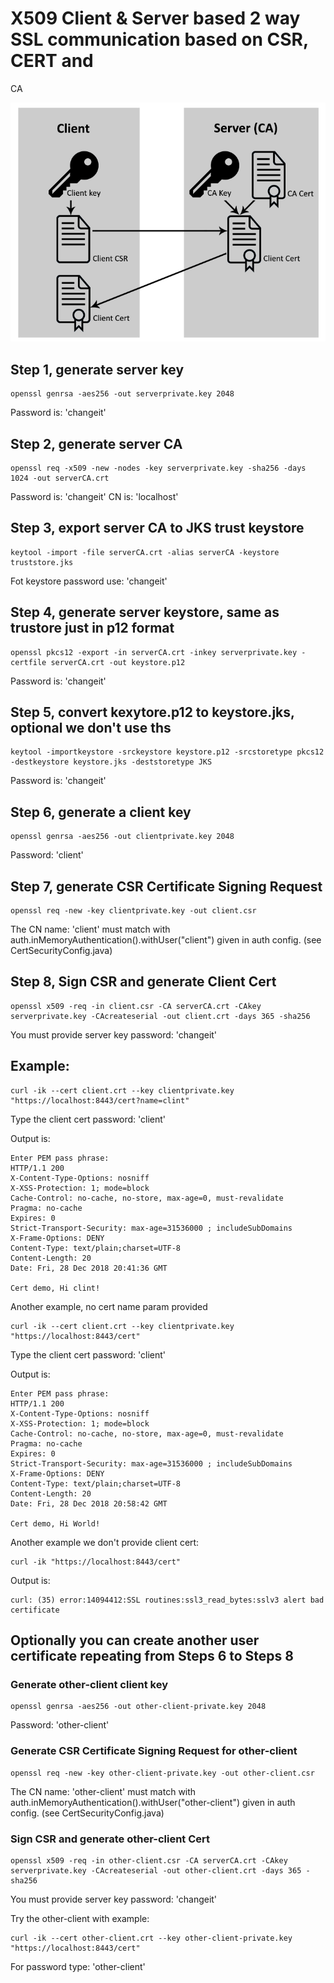 # X509 Client & Server based 2 way SSL communication based on CSR, CERT and
CA



![Client Server Cert based](client-crt.png)

## Step 1, generate server key

```
openssl genrsa -aes256 -out serverprivate.key 2048
```

Password is: 'changeit'

## Step 2, generate server CA

```
openssl req -x509 -new -nodes -key serverprivate.key -sha256 -days 1024 -out serverCA.crt
```

Password is: 'changeit'
CN is: 'localhost'

## Step 3, export server CA to JKS trust keystore

```
keytool -import -file serverCA.crt -alias serverCA -keystore truststore.jks
```

Fot keystore password use: 'changeit'

## Step 4, generate server keystore, same as trustore just in p12 format

```
openssl pkcs12 -export -in serverCA.crt -inkey serverprivate.key -certfile serverCA.crt -out keystore.p12
```

Password is: 'changeit'

## Step 5, convert kexytore.p12 to keystore.jks, optional we don't use ths

```
keytool -importkeystore -srckeystore keystore.p12 -srcstoretype pkcs12 -destkeystore keystore.jks -deststoretype JKS
```

Password is: 'changeit'

## Step 6, generate a client key


```
openssl genrsa -aes256 -out clientprivate.key 2048
```

Password: 'client'

## Step 7, generate CSR Certificate Signing Request

```
openssl req -new -key clientprivate.key -out client.csr
```

The CN name: 'client' must match with auth.inMemoryAuthentication().withUser("client") given in auth config. (see CertSecurityConfig.java)


## Step 8, Sign CSR and generate Client Cert

```
openssl x509 -req -in client.csr -CA serverCA.crt -CAkey serverprivate.key -CAcreateserial -out client.crt -days 365 -sha256
```

You must provide server key password: 'changeit'

## Example:

```
curl -ik --cert client.crt --key clientprivate.key "https://localhost:8443/cert?name=clint"
```

Type the client cert password: 'client'

Output is:

```
Enter PEM pass phrase:
HTTP/1.1 200
X-Content-Type-Options: nosniff
X-XSS-Protection: 1; mode=block
Cache-Control: no-cache, no-store, max-age=0, must-revalidate
Pragma: no-cache
Expires: 0
Strict-Transport-Security: max-age=31536000 ; includeSubDomains
X-Frame-Options: DENY
Content-Type: text/plain;charset=UTF-8
Content-Length: 20
Date: Fri, 28 Dec 2018 20:41:36 GMT

Cert demo, Hi clint!
```

Another example, no cert name param provided

```
curl -ik --cert client.crt --key clientprivate.key "https://localhost:8443/cert"
```

Type the client cert password: 'client'

Output is:

```
Enter PEM pass phrase:
HTTP/1.1 200
X-Content-Type-Options: nosniff
X-XSS-Protection: 1; mode=block
Cache-Control: no-cache, no-store, max-age=0, must-revalidate
Pragma: no-cache
Expires: 0
Strict-Transport-Security: max-age=31536000 ; includeSubDomains
X-Frame-Options: DENY
Content-Type: text/plain;charset=UTF-8
Content-Length: 20
Date: Fri, 28 Dec 2018 20:58:42 GMT

Cert demo, Hi World!
```

Another example we don't provide client cert:

```
curl -ik "https://localhost:8443/cert"
```

Output is:

```
curl: (35) error:14094412:SSL routines:ssl3_read_bytes:sslv3 alert bad certificate
```

## Optionally you can create another user certificate repeating from Steps 6 to Steps 8

### Generate other-client client key


```
openssl genrsa -aes256 -out other-client-private.key 2048
```

Password: 'other-client'

### Generate CSR Certificate Signing Request for other-client

```
openssl req -new -key other-client-private.key -out other-client.csr
```

The CN name: 'other-client' must match with auth.inMemoryAuthentication().withUser("other-client") given in auth config. (see CertSecurityConfig.java)


### Sign CSR and generate other-client Cert

```
openssl x509 -req -in other-client.csr -CA serverCA.crt -CAkey serverprivate.key -CAcreateserial -out other-client.crt -days 365 -sha256
```

You must provide server key password: 'changeit'

Try the other-client with example:

```
curl -ik --cert other-client.crt --key other-client-private.key "https://localhost:8443/cert"
```

For password type: 'other-client'

